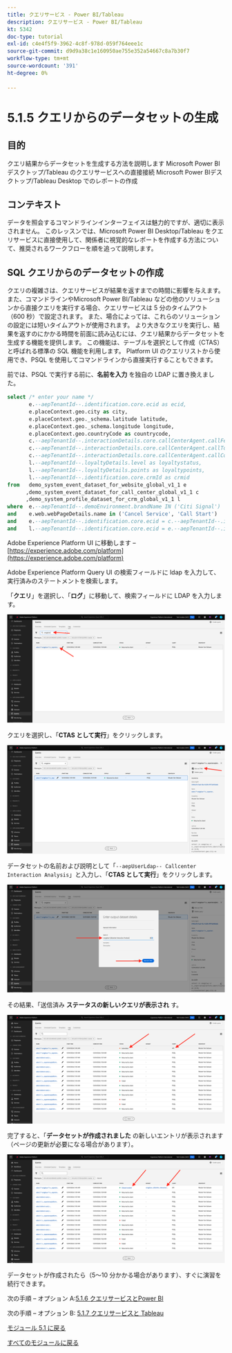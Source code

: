```yaml
---
title: クエリサービス - Power BI/Tableau
description: クエリサービス - Power BI/Tableau
kt: 5342
doc-type: tutorial
exl-id: c4e4f5f9-3962-4c8f-978d-059f764eee1c
source-git-commit: d9d9a38c1e160950ae755e352a54667c8a7b30f7
workflow-type: tm+mt
source-wordcount: '391'
ht-degree: 0%

---
```


# 5.1.5 クエリからのデータセットの生成

## 目的

クエリ結果からデータセットを生成する方法を説明します
Microsoft Power BIデスクトップ/Tableau のクエリサービスへの直接接続
Microsoft Power BIデスクトップ/Tableau Desktop でのレポートの作成

## コンテキスト

データを照会するコマンドラインインターフェイスは魅力的ですが、適切に表示されません。 このレッスンでは、Microsoft Power BI Desktop/Tableau をクエリサービスに直接使用して、関係者に視覚的なレポートを作成する方法について、推奨されるワークフローを順を追って説明します。

## SQL クエリからのデータセットの作成

クエリの複雑さは、クエリサービスが結果を返すまでの時間に影響を与えます。 また、コマンドラインやMicrosoft Power BI/Tableau などの他のソリューションから直接クエリを実行する場合、クエリサービスは 5 分のタイムアウト（600 秒）で設定されます。 また、場合によっては、これらのソリューションの設定には短いタイムアウトが使用されます。 より大きなクエリを実行し、結果を返すのにかかる時間を前面に読み込むには、クエリ結果からデータセットを生成する機能を提供します。 この機能は、テーブルを選択として作成（CTAS）と呼ばれる標準の SQL 機能を利用します。 Platform UI のクエリリストから使用でき、PSQL を使用してコマンドラインから直接実行することもできます。

前では、PSQL で実行する前に、**名前を入力** を独自の LDAP に置き換えました。

```sql
select /* enter your name */
       e.--aepTenantId--.identification.core.ecid as ecid,
       e.placeContext.geo.city as city,
       e.placeContext.geo._schema.latitude latitude,
       e.placeContext.geo._schema.longitude longitude,
       e.placeContext.geo.countryCode as countrycode,
       c.--aepTenantId--.interactionDetails.core.callCenterAgent.callFeeling as callFeeling,
       c.--aepTenantId--.interactionDetails.core.callCenterAgent.callTopic as callTopic,
       c.--aepTenantId--.interactionDetails.core.callCenterAgent.callContractCancelled as contractCancelled,
       l.--aepTenantId--.loyaltyDetails.level as loyaltystatus,
       l.--aepTenantId--.loyaltyDetails.points as loyaltypoints,
       l.--aepTenantId--.identification.core.crmId as crmid
from   demo_system_event_dataset_for_website_global_v1_1 e
      ,demo_system_event_dataset_for_call_center_global_v1_1 c
      ,demo_system_profile_dataset_for_crm_global_v1_1 l
where  e.--aepTenantId--.demoEnvironment.brandName IN ('Citi Signal')
and    e.web.webPageDetails.name in ('Cancel Service', 'Call Start')
and    e.--aepTenantId--.identification.core.ecid = c.--aepTenantId--.identification.core.ecid
and    l.--aepTenantId--.identification.core.ecid = e.--aepTenantId--.identification.core.ecid;
```

Adobe Experience Platform UI に移動します – [https://experience.adobe.com/platform](https://experience.adobe.com/platform)

Adobe Experience Platform Query UI の検索フィールドに ldap を入力して、実行済みのステートメントを検索します。

「**クエリ**」を選択し、「**ログ**」に移動して、検索フィールドに LDAP を入力します。

![search-query-for-ctas.png](./images/searchqueryforctas.png)

クエリを選択し、「**CTAS として実行**」をクリックします。

![search-query-for-ctas.png](./images/searchqueryforctasa.png)

データセットの名前および説明として「`--aepUserLdap-- Callcenter Interaction Analysis`」と入力し、「**CTAS として実行**」をクリックします。

![create-ctas-dataset.png](./images/createctasdataset.png)

その結果、「送信済み **ステータスの新しいクエリが表示され** す。

![ctas-query-submitted.png](./images/ctasquerysubmitted.png)

完了すると、「**データセットが作成されました** の新しいエントリが表示されます（ページの更新が必要になる場合があります）。

![ctas-dataset-created.png](./images/ctasdatasetcreated.png)

データセットが作成されたら（5～10 分かかる場合があります）、すぐに演習を続行できます。

次の手順 – オプション A:[5.1.6 クエリサービスとPower BI](./ex6.md)

次の手順 – オプション B: [5.1.7 クエリサービスと Tableau](./ex7.md)

[モジュール 5.1 に戻る](./query-service.md)

[すべてのモジュールに戻る](../../../overview.md)
